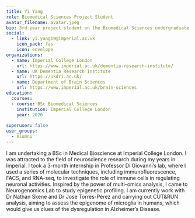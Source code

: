 ```yaml
---
title: Yi Yang
role: Biomedical Sciences Project Student
avatar_filename: avatar.jpeg
bio: 3rd year project student on the Biomedical Sciences undergraduate program at Imperial
social:
  - link: yi.yang19@imperial.ac.uk
    icon_pack: fas
    icon: envelope
organizations:
  - name: Imperial College London
    url: https://www.imperial.ac.uk/dementia-research-institute/
  - name: UK Dementia Research Institute
    url: https://ukdri.ac.uk/
  - name: Department of Brain Sciences
    url: https://www.imperial.ac.uk/brain-sciences
education:
  courses:
  - course: BSc Biomedical Sciences
    institution: Imperial College London
    year: 2020
      
superuser: false
user_groups:
  - Alumni
---
```


I am undertaking a BSc in Medical Bioscience at Imperial College London. I was attracted to the field of neuroscience research during my years in Imperial. I took a 3-month internship in Professor Di Giovanni’s lab, where I used a series of molecular techniques, including immunofluorescence, FACS, and RNA-seq, to investigate the role of immune cells in regulating neuronal activities. Inspired by the power of multi-omics analysis, I came to Neurogenomics Lab to study epigenetic profiling. I am currently work with Dr Nathan Skene and Dr Jose Torres-Pérez and carrying out CUT&RUN analysis, aiming to assess the epigenome of microglia in humans, which would give us clues of the dysregulation in Alzheimer’s Disease.

